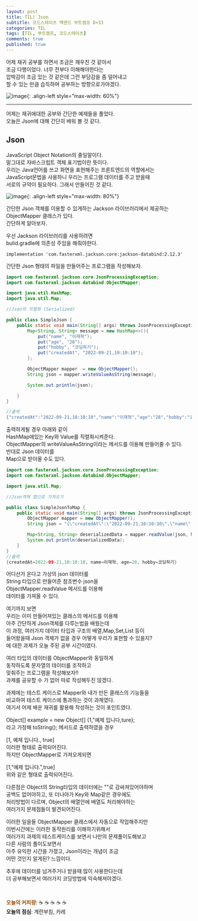 ```yaml
---
layout: post
title: TIL) Json
subtitle: 코드스테이츠 백엔드 부트캠프 D+33
categories: TIL
tags: [TIL, 부트캠프, 코드스테이츠]
comments: true
published: true
---
```


어제 재귀 공부를 하면서 조금은 깨우친 것 같아서  
조금 다행이었다. 너무 전부다 이해해야한다는  
압박감이 조금 있는 것 같은데 그런 부담감을 좀 덜어내고  
할 수 있는 만큼 습득하며 공부하는 방향으로가야겠다.

![image](https://lh3.googleusercontent.com/drive-viewer/AJc5JmQeYxavVgeZee296CheAadkV3zFtIoqPsQtkfgq7fJb61NtlX5jpR_DsZnAIURtH7tF95w3h1w=w3024-h1728){: .align-left style="max-width: 60%"}

---

어제는 재귀에대한 공부와 간단한 예제들을 풀었다.  
오늘은 Json에 대해 간단히 배워 볼 것 같다.

## **Json**

JavaScript Object Notation의 줄일말이다.  
말그대로 자바스크립트 객체 표기법이란 뜻이다.  
우리는 Java언어를 쓰고 화면을 표현해주는 프론트엔드의 역할에서는  
JavaScript문법을 사용하니 우리는 프로그램 데이터를 주고 받을때  
서로의 규약이 필요하다. 그래서 만들어진 것 같다.

![image](https://lh3.googleusercontent.com/drive-viewer/AJc5JmRJsrUmwNmFv57WKixIzlIyoZdtTJWfToJc83BYtUoErmPkBXHwwq0zr2pFVdvAiAti6hDW_FI=w3024-h1728){: .align-left style="max-width: 80%"}

간단한 Json 객체를 이용할 수 있게하는 Jackson 라이브러리에서 제공하는  
ObjectMapper 클래스가 있다.  
간단하게 알아보자.

우선 Jackson 라이브러리를 사용하려면  
bulid.gradle에 의존성 주임을 해줘야한다.

```
implementation 'com.fasterxml.jackson.core:jackson-databind:2.12.3'
```

간단한 Json 형태의 파일을 만들어주는 프로그램을 작성해보자.

```java
import com.fasterxml.jackson.core.JsonProcessingException;
import com.fasterxml.jackson.databind.ObjectMapper;

import java.util.HashMap;
import java.util.Map;

//Json의 직렬화 (Serialized)

public class SimpleJson {
    public static void main(String[] args) throws JsonProcessingException {
        Map<String, String> message = new HashMap<>(){
            put("name", "이재혁");
            put("age", "28");
            put("hobby", "코딩하기");
            put("createdAt", "2022-09-21,10:10:10");
        };

        ObjectMapper mapper  = new ObjectMapper();
        String json = mapper.writeValueAsString(message);

        System.out.println(json);

    }
}

//출력
{"createdAt":"2022-09-21,10:10:10","name":"이재혁","age":"28","hobby":"코딩하기"}
```

출력하게될 경우 아래와 같이  
HashMap에있는 Key와 Value를 직렬화시켜준다.  
ObjectMapper의 writeValueAsString이라는 메서드를 이용해 만들어줄 수 있다.  
반대로 Json 데이터를  
Map으로 받아올 수도 있다.

```java
import com.fasterxml.jackson.core.JsonProcessingException;
import com.fasterxml.jackson.databind.ObjectMapper;

import java.util.Map;

//Json객체 맵으로 가져오기

public class SimpleJsonToMap {
    public static void main(String[] args) throws JsonProcessingException {
        ObjectMapper mapper = new ObjectMapper();
        String json = "{\"createdAt\":\"2022-09-21,10:10:10\",\"name\":\"이재혁\",\"age\":\"28\",\"hobby\":\"코딩하기\"}";

        Map<String, String> deserializedData = mapper.readValue(json, Map.class);
        System.out.println(deserializedData);
    }
}
//출력
{createdAt=2022-09-21,10:10:10, name=이재혁, age=28, hobby=코딩하기}
```

어디선가 온다고 가상의 json 데이터를  
String 타입으로 만들어준 참조변수 json을  
ObjectMapper.readValue 메서드를 이용해  
데이터를 가져올 수 있다.

여기까지 보면  
우리는 이미 만들어져있는 클래스의 메서드를 이용해  
아주 간단하게 Json객체를 다루는법을 배웠는데  
이 과정, 여러가지 데이터 타입과 구조의 배열,Map,Set,List 등이  
들어왔을때 Json 객체가 없을 경우 어떻게 우리가 표현할 수 있을지?  
에 대한 과제가 오늘 주된 공부 시간이였다.

여러 타입의 데이터를 ObjectMapper와 동일하게  
동작하도록 문자열의 데이터를 조작하고  
맞춰주는 프로그램을 작성해보자!!  
과제를 공유할 수 가 없어 따로 작성해두진 않겠다.

과제에는 테스트 케이스로 Mapper와 내가 만든 클래스의 기능들을  
비교하여 테스트 케이스에 통과하는 것이 과제였다.  
여기서 어제 배운 재귀를 활용해 작성하는 것이 포인트였다.

Object\[\] example = new Object\[\] {1,"예제 입니다,ture};  
라고 가정해 toString(); 메서드로 출력하였을 경우  

\[1, 예제 입니다., true\]  
이러한 형태로 출력되어진다.  
하지만 ObjectMapper로 가져오게되면

\[1,"예제 입니다.",true\]  
위와 같은 형태로 출력되어진다.

다른점은 Object의 String타입의 데이터에는 ""로 감싸져있어야하며  
공백도 없어야하고, 또 더나아가 Key와 Map같은 경우에도  
처리방법이 다르며, Object의 배열안에 배열도 처리해야하는  
여러가지 문제점들이 발견되어진다.

이러한 일을들 ObjectMapper 클래스에서 자동으로 작업해주지만  
이번시간에는 이러한 동작원리를 이해하기위해서  
여러가지 과제의 테스트케이스를 보면서 나만의 문제풀이도해보고  
다른 사람의 풀이도보면서  
아주 유익한 시간을 가졌고, Json이라는 개념이 조금  
어떤 것인지 알게된? 느낌이다.

추후에 데이터를 넘겨주거나 받을때 많이 사용한다는데   
더 공부해보면서 여러가지 코딩방법에 익숙해져야겠다.


<br/>

<span style="color:#994C00">**오늘의 커피량**</span>: ☕️ ☕️ ☕️ ☕️ ☕️️️  
**오늘의 점심**: 계란부침, 카레
